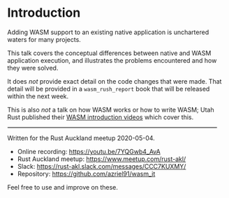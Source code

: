 # Introduction

Adding WASM support to an existing native application is unchartered waters for many projects.

This talk covers the conceptual differences between native and WASM application execution, and illustrates the problems encountered and how they were solved.

It does *not* provide exact detail on the code changes that were made. That detail will be provided in a `wasm_rush_report` book that will be released within the next week.

This is also *not* a talk on how WASM works or how to write WASM; Utah Rust published their [WASM introduction videos] which cover this.

<hr style="width: 95%; border: 1px solid #ccc;" />

Written for the Rust Auckland meetup 2020-05-04.

* Online recording: <https://youtu.be/7YQGwb4_AvA>
* Rust Auckland meetup: <https://www.meetup.com/rust-akl/>
* Slack: <https://rust-akl.slack.com/messages/CCC7KUXMY/>
* Repository: <https://github.com/azriel91/wasm_it>

Feel free to use and improve on these.

[WASM introduction videos]: https://users.rust-lang.org/t/webassembly-wat-and-rust-video-presentation/41784
